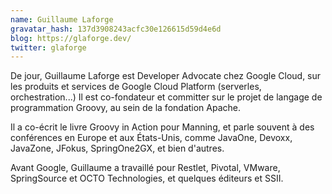 ```yaml
---
name: Guillaume Laforge
gravatar_hash: 137d3908243acfc30e126615d59d4e6d
blog: https://glaforge.dev/
twitter: glaforge
---
```

De jour, Guillaume Laforge est Developer Advocate chez Google Cloud, sur les produits et services de Google Cloud Platform (serverles, orchestration...) Il est co-fondateur et committer sur le projet de langage de programmation  Groovy, au sein de la fondation Apache.

Il a co-écrit le livre Groovy in Action pour Manning, et parle souvent à des conférences en Europe et aux États-Unis, comme JavaOne, Devoxx, JavaZone, JFokus, SpringOne2GX, et bien d'autres.

Avant Google, Guillaume a travaillé pour Restlet, Pivotal, VMware, SpringSource et OCTO Technologies, et quelques éditeurs et SSII.
